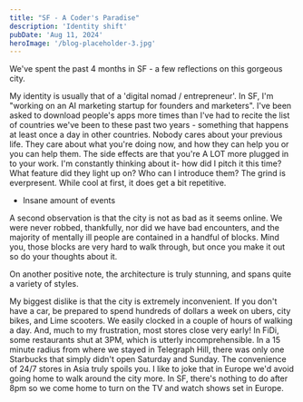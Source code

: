 ```yaml
---
title: "SF - A Coder's Paradise"
description: 'Identity shift'
pubDate: 'Aug 11, 2024'
heroImage: '/blog-placeholder-3.jpg'
---
```


We've spent the past 4 months in SF - a few reflections on this gorgeous city. 

My identity is usually that of a 'digital nomad / entrepreneur'. In SF, I'm "working on an AI marketing startup for founders and marketers".  I've been asked to download people's apps more times than I've had to recite the list of countries we've been to these past two years - something that happens at least once a day in other countries. Nobody cares about your previous life. They care about what you're doing now, and how they can help you or you can help them. The side effects are that you're A LOT more plugged in to your work. I'm constantly thinking about it- how did I pitch it this time? What feature did they light up on? Who can I introduce them? The grind is everpresent. While cool at first, it does get a bit repetitive.

* Insane amount of events

A second observation is that the city is not as bad as it seems online. We were never robbed, thankfully, nor did we have bad encounters, and the majority of mentally ill people are contained in a handful of blocks. Mind you, those blocks are very hard to walk through, but once you make it out so do your thoughts about it. 

On another positive note, the architecture is truly stunning, and spans quite a variety of styles. 

My biggest dislike is that the city is extremely inconvenient. If you don't have a car, be prepared to spend hundreds of dollars a week on ubers, city bikes, and Lime scooters. We easily clocked in a couple of hours of walking a day. And, much to my frustration, most stores close very early! In FiDi, some restaurants shut at 3PM, which is utterly incomprehensible. In a 15 minute radius from where we stayed in Telegraph Hill, there was only one Starbucks that simply didn't open Saturday and Sunday. The convenience of 24/7 stores in Asia truly spoils you.  I like to joke that in Europe we'd avoid going home to walk around the city more. In SF, there's nothing to do after 8pm so we come home to turn on the TV and watch shows set in Europe.